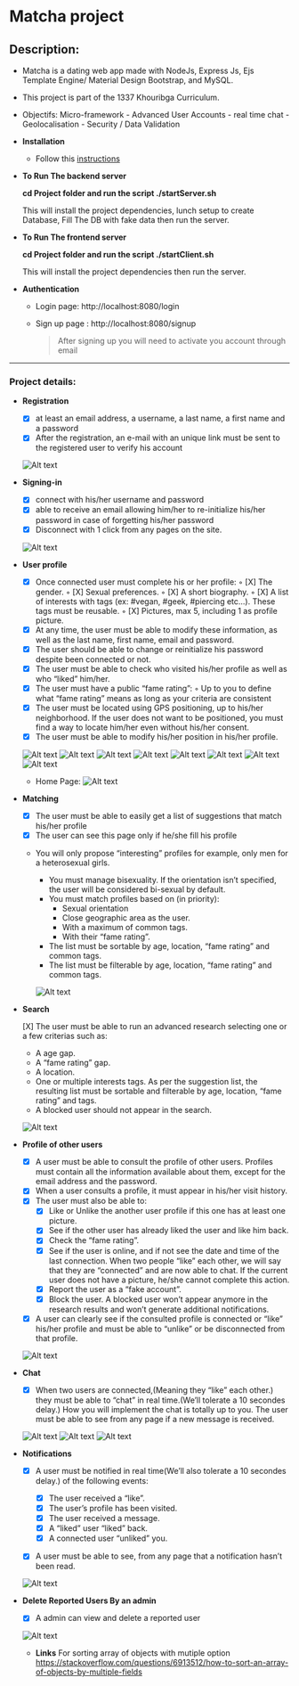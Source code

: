 # Matcha project

## Description:

  - Matcha is a dating web app made with NodeJs, Express Js, Ejs Template Engine/ Material Design Bootstrap, and MySQL.
  - This project is part of the 1337 Khouribga Curriculum.
  - Objectifs: Micro-framework - Advanced User Accounts - real time chat - Geolocalisation - Security / Data Validation
  
- **Installation**

  - Follow this [instructions](how-to-install.md)

- **To Run The backend server**

  **cd Project folder and run the script ./startServer.sh**
  
  This will install the project dependencies, lunch setup to create Database, Fill The DB with fake data then run the server.
     
- **To Run The frontend server**

  **cd Project folder and run the script ./startClient.sh**
  
  This will install the project dependencies then run the server.

- **Authentication**

    - Login page: http://localhost:8080/login
    
    - Sign up page : http://localhost:8080/signup
    
        > After signing up you will need to activate you account through email
    
________________________________________________________________________

### Project details:

  - **Registration**

    - [X] at least an email address, a username, a last name, a first name and a password
    - [X] After the registration, an e-mail with an unique link must be sent to the registered user to verify his account
    
    ![Alt text](screenshots/signup.png?raw=true "SignUP")
  
  - **Signing-in** 

    - [X] connect with his/her username and password
    - [X] able to receive an email allowing him/her to re-initialize his/her password in case of forgetting his/her password 
    - [X] Disconnect with 1 click from any pages on the site.
    
    ![Alt text](screenshots/login.png?raw=true "Login")

  - **User profile**

    - [X] Once connected user must complete his or her profile:
      ◦ [X] The gender.
      ◦ [X] Sexual preferences.
      ◦ [X] A short biography.
      ◦ [X] A list of interests with tags (ex: #vegan, #geek, #piercing etc...). These tags must be reusable.
      ◦ [X] Pictures, max 5, including 1 as profile picture.
    - [X] At any time, the user must be able to modify these information, as well as the last name, first name, email and password.
    - [X] The user should be able to change or reinitialize his password despite been connected or not.
    - [X] The user must be able to check who visited his/her profile as well as who “liked” him/her.
    - [X] The user must have a public “fame rating”:
      ◦ Up to you to define what “fame rating” means as long as your criteria are consistent
    - [X] The user must be located using GPS positioning, up to his/her neighborhood. If the user does not want to be positioned, you must find a way to locate him/her even without his/her consent.
    - [X] The user must be able to modify his/her position in his/her profile.
    
    ![Alt text](screenshots/edit-profile.png?raw=true "Edit Profile")
    ![Alt text](screenshots/edit-basic.png?raw=true "Edit Basic Infos")
    ![Alt text](screenshots/edit-pass.png?raw=true "Edit Password")
    ![Alt text](screenshots/edit-profilepic.png?raw=true "Edit Profile Picture")
    ![Alt text](screenshots/edit-pics.png?raw=true "Edit Other pics")
    ![Alt text](screenshots/edit-tags.png?raw=true "Edit Tags")
    ![Alt text](screenshots/edit-tags3.png?raw=true "Edit Tags")
    ![Alt text](screenshots/edit-location.png?raw=true "Edit Location")
    - Home Page:
    ![Alt text](screenshots/home.png?raw=true "Home")

  - **Matching**

    - [X] The user must be able to easily get a list of suggestions that match his/her profile
    - [X] The user can see this page only if he/she fill his profile
    - You will only propose “interesting” profiles for example, only men for a heterosexual girls.
      - You must manage bisexuality. If the orientation isn’t specified, the user will be considered bi-sexual by default.
      - You must match profiles based on (in priority):
          - Sexual orientation
          - Close geographic area as the user.
          - With a maximum of common tags. 
          - With their “fame rating”.
      - The list must be sortable by age, location, “fame rating” and common tags.
      - The list must be filterable by age, location, “fame rating” and common tags.
      
      ![Alt text](screenshots/browse2.png?raw=true "Matching Users")

  - **Search**

    [X] The user must be able to run an advanced research selecting one or a few criterias such as:
      - A age gap.
      - A “fame rating” gap.
      - A location.
      - One or multiple interests tags.
    As per the suggestion list, the resulting list must be sortable and filterable by age, location, “fame rating” and tags.
      - A blocked user should not appear in the search.
      
      ![Alt text](screenshots/search.png?raw=true "Search Users")

  - **Profile of other users**

    - [X] A user must be able to consult the profile of other users. Profiles must contain all the information available about them, except for the email address and the password.
    - [X] When a user consults a profile, it must appear in his/her visit history.
    - [X] The user must also be able to:
      - [X] Like or Unlike the another user profile if this one has at least one picture.
      - [X] See if the other user has already liked the user and like him back.
      - [X] Check the “fame rating”.
      - [X] See if the user is online, and if not see the date and time of the last connection.
      When two people “like” each other, we will say that they are “connected” and are now able to chat.
      If the current user does not have a picture, he/she cannot complete this action.
      - [X] Report the user as a “fake account”.
      - [X] Block the user. A blocked user won’t appear anymore in the research results and won’t generate additional notifications.

    - [X] A user can clearly see if the consulted profile is connected or “like” his/her profile and
    must be able to “unlike” or be disconnected from that profile.
    
    ![Alt text](screenshots/profileview.png?raw=true "Profile View")

  - **Chat**

    - [X] When two users are connected,(Meaning they “like” each other.) they must be able to “chat” in real time.(We’ll tolerate a 10 secondes delay.) How you will implement the chat is totally up to you. The user must be able to see from any page if a new message is received.
    
    ![Alt text](screenshots/chat.png?raw=true "Chat")
    ![Alt text](screenshots/chat1.png?raw=true "Chat")
    ![Alt text](screenshots/chat2.png?raw=true "Chat")

  - **Notifications**

    - [X] A user must be notified in real time(We’ll also tolerate a 10 secondes delay.) of the following events:

      - [X] The user received a “like”.
      - [X] The user’s profile has been visited.
      - [X] The user received a message.
      - [X] A “liked” user “liked” back.
      - [X] A connected user “unliked” you.

    - [X] A user must be able to see, from any page that a notification hasn’t been read.
    
    ![Alt text](screenshots/notification.png?raw=true "Notification")
    
 - **Delete Reported Users By an admin**

    - [X] A admin can view and delete a reported user
    
    ![Alt text](screenshots/reported.png?raw=true "Reported Users")

    - **Links**
    For sorting array of objects with mutiple option
    https://stackoverflow.com/questions/6913512/how-to-sort-an-array-of-objects-by-multiple-fields

